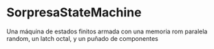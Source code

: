 # SorpresaStateMachine
Una máquina de estados finitos armada con una memoria rom paralela random, un latch octal, y un puñado de componentes
